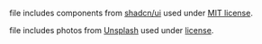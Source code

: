  file includes components from [shadcn/ui](https://ui.shadcn.com/) used under [MIT license](https://github.com/shadcn-ui/ui/blob/main/LICENSE.md).

 file includes photos from [Unsplash](https://unsplash.com) used under [license](https://unsplash.com/license).